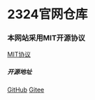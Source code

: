 # 2324官网仓库
### 本网站采用MIT开源协议

<a href="https://mit-license.org/">MIT协议</a>

##### 开源地址

<a href="https://github.com/jdi8hveginhe114/jdi8hveginhe114.github.io/tree/master">GitHub</a>
<a href="https://gitee.com/coldestbow30654/jdi8hveginhe114.github.io">Gitee</a>
